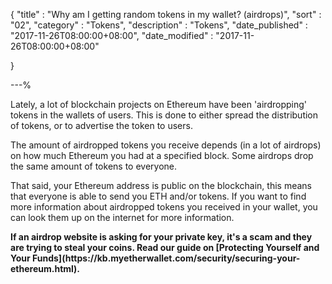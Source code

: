 {
"title"       : "Why am I getting random tokens in my wallet? (airdrops)",
"sort"        : "02",
"category"    : "Tokens",
"description" : "Tokens",
"date_published" : "2017-11-26T08:00:00+08:00",
"date_modified"  : "2017-11-26T08:00:00+08:00"

}

---%
<p id="waigrtimw_p1">
  Lately, a lot of blockchain projects on Ethereum have been 'airdropping' tokens in the wallets of users. This is done to either spread the distribution of tokens, or to advertise the token to users.
</p>
<p id="waigrtimw_p2">
  The amount of airdropped tokens you receive depends (in a lot of airdrops) on how much Ethereum you had at a specified block. Some airdrops drop the same amount of tokens to everyone.
</p>
<p id="waigrtimw_p3">
  That said, your Ethereum address is public on the blockchain, this means that everyone is able to send you ETH and/or tokens. If you want to find more information about airdropped tokens you received in your wallet, you can look them up on the internet for more information.
</p>
<b id="waigrtimw_b">
  If an airdrop website is asking for your private key, it's a scam and they are trying to steal your coins. Read our guide on [Protecting Yourself and Your Funds](https://kb.myetherwallet.com/security/securing-your-ethereum.html).
</b>
